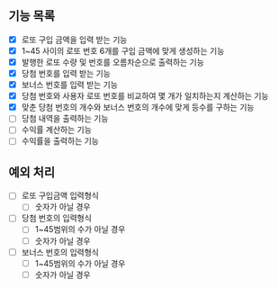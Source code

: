 ## 기능 목록

- [x] 로또 구입 금액을 입력 받는 기능
- [x] 1~45 사이의 로또 번호 6개를 구입 금액에 맞게 생성하는 기능
- [x] 발행한 로또 수량 및 번호를 오름차순으로 출력하는 기능 
- [x] 당첨 번호를 입력 받는 기능
- [x] 보너스 번호를 입력 받는 기능
- [x] 당첨 번호와 사용자 로또 번호를 비교하여 몇 개가 일치하는지 계산하는 기능
- [x] 맞춘 당첨 번호의 개수와 보너스 번호의 개수에 맞게 등수를 구하는 기능  
- [ ] 당첨 내역을 출력하는 기능
- [ ] 수익률 계산하는 기능  
- [ ] 수익률을 출력하는 기능  

## 예외 처리

- [ ] 로또 구입금액 입력형식  
  - [ ] 숫자가 아닐 경우

- [ ] 당첨 번호의 입력형식  
  - [ ] 1~45범위의 수가 아닐 경우
  - [ ] 숫자가 아닐 경우
    
- [ ] 보너스 번호의 입력형식  
  - [ ] 1~45범위의 수가 아닐 경우
  - [ ] 숫자가 아닐 경우